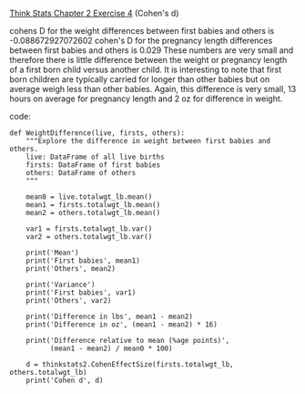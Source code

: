 [Think Stats Chapter 2 Exercise 4](http://greenteapress.com/thinkstats2/html/thinkstats2003.html#toc24) (Cohen's d)

cohens D for the weight differences between first babies and others is -0.088672927072602 
cohen's D for the pregnancy length differences between first babies and others is 0.029 
These numbers are very small and therefore there is little difference between the weight or pregnancy length of a first born child versus another child.
It is interesting to note that first born children are typically carried for longer than other babies but on average weigh less than other babies.  Again, this difference is very small, 13 hours on average for pregnancy length and 2 oz for difference in weight.  

code:

     
    def WeightDifference(live, firsts, others):
        """Explore the difference in weight between first babies and others.
        live: DataFrame of all live births
        firsts: DataFrame of first babies
        others: DataFrame of others
        """
    
        mean0 = live.totalwgt_lb.mean()
        mean1 = firsts.totalwgt_lb.mean()
        mean2 = others.totalwgt_lb.mean()

        var1 = firsts.totalwgt_lb.var()
        var2 = others.totalwgt_lb.var()

        print('Mean')
        print('First babies', mean1)
        print('Others', mean2)

        print('Variance')
        print('First babies', var1)
        print('Others', var2)

        print('Difference in lbs', mean1 - mean2)
        print('Difference in oz', (mean1 - mean2) * 16)

        print('Difference relative to mean (%age points)',
              (mean1 - mean2) / mean0 * 100)

        d = thinkstats2.CohenEffectSize(firsts.totalwgt_lb, others.totalwgt_lb)
        print('Cohen d', d)
